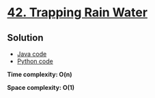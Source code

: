 # [42. Trapping Rain Water](https://leetcode.com/problems/trapping-rain-water)

## Solution
 
- [Java code](https://github.com/alexengrig/leetcode/blob/main/src/main/java/dev/alexengrig/leetcode/_42_trapping_rain_water/Solution.java)
- [Python code](https://github.com/alexengrig/leetcode/blob/main/src/main/python/42_trapping_rain_water/solution.py)

**Time complexity: O(n)**

**Space complexity: O(1)**
